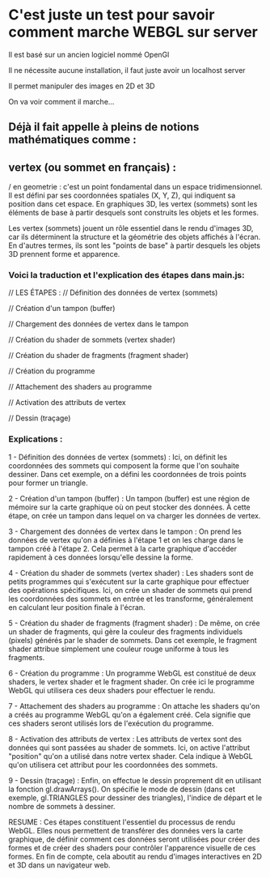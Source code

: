 # C'est juste un test pour savoir comment marche WEBGL sur server 


Il est basé sur un ancien logiciel nommé OpenGl 


Il ne nécessite aucune installation, il faut juste avoir un localhost server 


Il permet manipuler des images en 2D et 3D 

On va voir comment il marche...


 ## Déjà il fait appelle à pleins de notions mathématiques comme : 

## vertex (ou sommet en français) :

/ en geometrie : c'est un point fondamental dans un espace tridimensionnel. Il est défini par ses coordonnées spatiales (X, Y, Z), qui indiquent sa position dans cet espace. En graphiques 3D, les vertex (sommets) sont les éléments de base à partir desquels sont construits les objets et les formes. 

Les vertex (sommets) jouent un rôle essentiel dans le rendu d'images 3D, car ils déterminent la structure et la géométrie des objets affichés à l'écran. En d'autres termes, ils sont les "points de base" à partir desquels les objets 3D prennent forme et apparence.



### Voici la traduction et l'explication des étapes dans main.js: 

// LES ÉTAPES :
// Définition des données de vertex (sommets)

// Création d'un tampon (buffer)

// Chargement des données de vertex dans le tampon

// Création du shader de sommets (vertex shader)

// Création du shader de fragments (fragment shader)

// Création du programme

// Attachement des shaders au programme

// Activation des attributs de vertex

// Dessin (traçage)

### Explications : 




1 - Définition des données de vertex (sommets) :
Ici, on définit les coordonnées des sommets qui composent la forme que l'on souhaite dessiner. Dans cet exemple, on a défini les coordonnées de trois points pour former un triangle.

2 - Création d'un tampon (buffer) :
Un tampon (buffer) est une région de mémoire sur la carte graphique où on peut stocker des données. À cette étape, on crée un tampon dans lequel on va charger les données de vertex.

3 - Chargement des données de vertex dans le tampon :
On prend les données de vertex qu'on a définies à l'étape 1 et on les charge dans le tampon créé à l'étape 2. Cela permet à la carte graphique d'accéder rapidement à ces données lorsqu'elle dessine la forme.

4 - Création du shader de sommets (vertex shader) :
Les shaders sont de petits programmes qui s'exécutent sur la carte graphique pour effectuer des opérations spécifiques. Ici, on crée un shader de sommets qui prend les coordonnées des sommets en entrée et les transforme, généralement en calculant leur position finale à l'écran.

5 - Création du shader de fragments (fragment shader) :
De même, on crée un shader de fragments, qui gère la couleur des fragments individuels (pixels) générés par le shader de sommets. Dans cet exemple, le fragment shader attribue simplement une couleur rouge uniforme à tous les fragments.

6 - Création du programme :
Un programme WebGL est constitué de deux shaders, le vertex shader et le fragment shader. On crée ici le programme WebGL qui utilisera ces deux shaders pour effectuer le rendu.

7 - Attachement des shaders au programme :
On attache les shaders qu'on a créés au programme WebGL qu'on a également créé. Cela signifie que ces shaders seront utilisés lors de l'exécution du programme.

8 - Activation des attributs de vertex :
Les attributs de vertex sont des données qui sont passées au shader de sommets. Ici, on active l'attribut "position" qu'on a utilisé dans notre vertex shader. Cela indique à WebGL qu'on utilisera cet attribut pour les coordonnées des sommets.

9 - Dessin (traçage) :
Enfin, on effectue le dessin proprement dit en utilisant la fonction gl.drawArrays(). On spécifie le mode de dessin (dans cet exemple, gl.TRIANGLES pour dessiner des triangles), l'indice de départ et le nombre de sommets à dessiner.

RESUME : Ces étapes constituent l'essentiel du processus de rendu WebGL. Elles nous permettent de transférer des données vers la carte graphique, de définir comment ces données seront utilisées pour créer des formes et de créer des shaders pour contrôler l'apparence visuelle de ces formes. En fin de compte, cela aboutit au rendu d'images interactives en 2D et 3D dans un navigateur web.